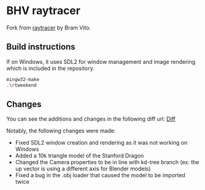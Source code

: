 # BHV raytracer 

Fork from [raytracer](https://github.com/bramvito/raytracing/) by Bram Vito.

## Build instructions

If on Windows, it uses SDL2 for window management and image rendering which is included in the repository.
```bash 
mingw32-make 
.\rtweekend
```

## Changes

You can see the additions and changes in the following diff url: [Diff](https://github.com/mattie078/INFOMAGR-1-2024/compare/75254b1..cbdf17d)

Notably, the following changes were made:
- Fixed SDL2 window creation and rendering as it was not working on Windows
- Added a 10k triangle model of the Stanford Dragon
- Changed the Camera properties to be in line with kd-tree branch (ex: the up vector is using a different axis for Blender models)
- Fixed a bug in the .obj loader that caused the model to be imported twice